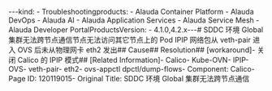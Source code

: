---kind:   - Troubleshootingproducts:    - Alauda Container Platform   - Alauda DevOps   - Alauda AI   - Alauda Application Services   - Alauda Service Mesh   - Alauda Developer PortalProductsVersion:   - 4.1.0,4.2.x---<!-- A type of document that involves encountering a fault, diag...it, performing root cause analysis, and providing solutions. --># SDDC 环境 Global 集群无法跨节点通信节点无法访问其它节点上的 Pod IPIP 网络包从 veth-pair 进入 OVS 后未从物理网卡 eth2 发出## Cause## Resolution## [workaround]- 关闭 Calico 的 IPIP 模式## [Related Information]- Calico- Kube-OVN- IPIP- OVS- veth-pair- eth2- ovs-appctl dpctl/dump-flows- Component: Calico- Page ID: 120119015- Original Title: SDDC 环境 Global 集群无法跨节点通信